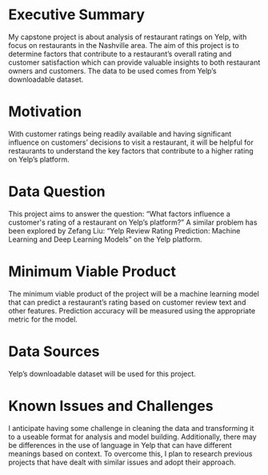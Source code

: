 # Executive Summary
My capstone project is about analysis of restaurant ratings on Yelp, with focus on restaurants in the Nashville area. The aim of this project is to determine factors that contribute to a restaurant’s overall rating and customer satisfaction which can provide valuable insights to both restaurant owners and customers. The data to be used comes from Yelp’s downloadable dataset. 

# Motivation
With customer ratings being readily available and having significant influence on customers’ decisions to visit a restaurant, it will be helpful for restaurants to understand the key factors that contribute to a higher rating on Yelp’s platform. 

# Data Question
This project aims to answer the question: “What factors influence a customer's rating of a restaurant on Yelp’s platform?” A similar problem has been explored by Zefang Liu: “Yelp Review Rating Prediction: Machine Learning and Deep Learning Models” on the Yelp platform. 

# Minimum Viable Product
The minimum viable product of the project will be a machine learning model that can predict a restaurant’s rating based on customer review text and other features. Prediction accuracy will be measured using the appropriate metric for the model. 

# Data Sources
Yelp’s downloadable dataset will be used for this project. 

# Known Issues and Challenges
I anticipate having some challenge in cleaning the data and transforming it to a useable format for analysis and model building. Additionally, there may be differences in the use of language in Yelp that can have different meanings based on context. To overcome this, I plan to research previous projects that have dealt with similar issues and adopt their approach. 
